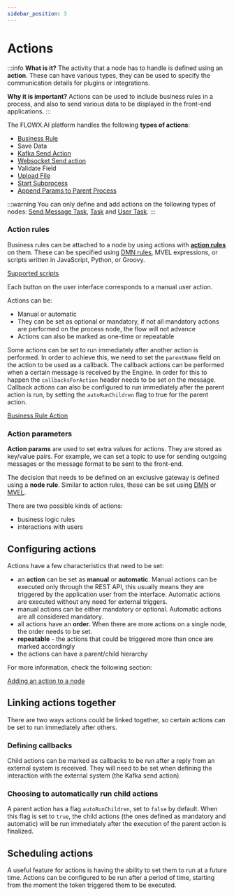 ```yaml
---
sidebar_position: 3
---
```


# Actions

:::info
**What is it?** The activity that a node has to handle is defined using an **action**. These can have various types, they can be used to specify the communication details for plugins or integrations.

**Why it is important?** Actions can be used to include business rules in a process, and also to send various data to be displayed in the front-end applications.
:::

The FLOWX.AI platform handles the following **types of actions**:

* [Business Rule](./node/task-node/business-rule-action/business-rule-action.md)
* Save Data
* [Kafka Send Action](./node/message-send-received-task-node.md)
* [Websocket Send action](./node/task-node/websocket-send-action.md)
* Validate Field
* [Upload File](./node/task-node/upload-file-action.md)
* [Start Subprocess](./node/task-node/start-subprocess-action.md)
* [Append Params to Parent Process](./node/task-node/append-params-to-parent-process.md)

:::warning
You can only define and add actions on the following types of nodes: [Send Message Task](./node/message-send-received-task-node.md), [Task](./node/task-node/task-node.md) and [User Task](./node/user-task-node/user-task-node.md).
:::

### Action rules

Business rules can be attached to a node by using actions with [**action rules**](./node/task-node/business-rule-action/business-rule-action.md) on them. These can be specified using [DMN rules](./node/task-node/business-rule-action/dmn-business-rule-action.md), MVEL expressions, or scripts written in JavaScript, Python, or Groovy.

[Supported scripts](./supported-scripts.md)

Each button on the user interface corresponds to a manual user action.

Actions can be:

* Manual or automatic
* They can be set as optional or mandatory, if not all mandatory actions are performed on the process node, the flow will not advance
* Actions can also be marked as one-time or repeatable

Some actions can be set to run immediately after another action is performed. In order to achieve this, we need to set the `parentName` field on the action to be used as a callback. The callback actions can be performed when a certain message is received by the Engine. In order for this to happen the `callbacksForAction` header needs to be set on the message. Callback actions can also be configured to run immediately after the parent action is run, by setting the `autoRunChildren` flag to true for the parent action.

[Business Rule Action](./node/task-node/business-rule-action/business-rule-action.md)

### Action parameters

**Action params** are used to set extra values for actions. They are stored as key/value pairs. For example, we can set a topic to use for sending outgoing messages or the message format to be sent to the front-end.

The decision that needs to be defined on an exclusive gateway is defined using a **node rule**. Similar to action rules, these can be set using [DMN](../platform-overview/frameworks-and-standards/business-process-industry-standards/intro-to-dmn.md) or [MVEL](../platform-overview/frameworks-and-standards/business-process-industry-standards/intro-to-mvel.md).

There are two possible kinds of actions:&#x20;

* business logic rules
* interactions with users

## Configuring actions

Actions have a few characteristics that need to be set:

* an **action** can be set as **manual** or **automatic**. Manual actions can be executed only through the REST API, this usually means they are triggered by the application user from the interface. Automatic actions are executed without any need for external triggers.
* manual actions can be either mandatory or optional. Automatic actions are all considered mandatory.
* all actions have an **order.** When there are more actions on a single node, the order needs to be set.
* **repeatable** - the actions that could be triggered more than once are marked accordingly
* the actions can have a parent/child hierarchy

For more information, check the following section:


[Adding an action to a node](../flowx-designer/managing-a-process-flow/adding-an-action-to-a-node.md)


## Linking actions together

There are two ways actions could be linked together, so certain actions can be set to run immediately after others.

### Defining callbacks

Child actions can be marked as callbacks to be run after a reply from an external system is received. They will need to be set when defining the interaction with the external system (the Kafka send action).

### Choosing to automatically run child actions

A parent action has a flag `autoRunChildren`, set to `false` by default. When this flag is set to `true`, the child actions (the ones defined as mandatory and automatic) will be run immediately after the execution of the parent action is finalized.

## Scheduling actions

A useful feature for actions is having the ability to set them to run at a future time. Actions can be configured to be run after a period of time, starting from the moment the token triggered them to be executed.